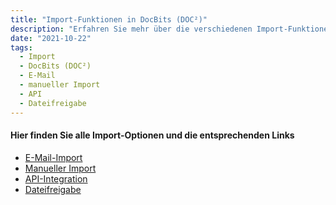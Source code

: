 ```yaml
---
title: "Import-Funktionen in DocBits (DOC²)"
description: "Erfahren Sie mehr über die verschiedenen Import-Funktionen in DocBits (DOC²), darunter E-Mail-Import, manueller Import, API-Integration und Dateifreigabe."
date: "2021-10-22"
tags:
  - Import
  - DocBits (DOC²)
  - E-Mail
  - manueller Import
  - API
  - Dateifreigabe
---
```


#### Hier finden Sie alle Import-Optionen und die entsprechenden Links

- [E-Mail-Import](/docbits/e-mail/ "Erfahren Sie, wie Sie E-Mails in DocBits (DOC²) importieren können.")
- [Manueller Import](/docbits/manual-import/ "Erfahren Sie, wie Sie manuell Dokumente in DocBits (DOC²) importieren können.")
- [API-Integration](/docbits/settings/integration/api-integration/ "Erfahren Sie, wie Sie DocBits (DOC²) mit anderen Anwendungen über eine API-Integration verbinden können.")
- [Dateifreigabe](/docbits/fileshare/ "Erfahren Sie, wie Sie Dokumente über die Dateifreigabe in DocBits (DOC²) importieren können.")